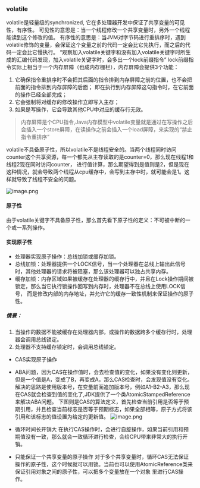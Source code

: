 ### volatile

volatile是轻量级的synchronized, 它在多处理器开发中保证了共享变量的可见性，有序性。
可见性的意思是：当一个线程修改一个共享变量时，另外一个线程能读到这个修改的值。
有序性的意思是：当JVM对字节码进行重排序时，遇到volatile修饰的变量，会保证这个变量之前的代码一定会比它先执行，而之后的代码一定会比它慢执行。
“观察加入volatile关键字和没有加入volatile关键字时所生成的汇编代码发现，加入volatile关键字时，会多出一个lock前缀指令”
lock前缀指令实际上相当于一个内存屏障（也成内存栅栏），内存屏障会提供3个功能：

1. 它确保指令重排序时不会把其后面的指令排到内存屏障之前的位置，也不会把前面的指令排到内存屏障的后面；
即在执行到内存屏障这句指令时，在它前面的操作已经全部完成；
2. 它会强制将对缓存的修改操作立即写入主存；
3. 如果是写操作，它会导致其他CPU中对应的缓存行无效。
> 内存屏障是个CPU指令,Java内存模型中volatile变量就是通过在写操作之后会插入一个store屏障，在读操作之前会插入一个load屏障，来实现的“禁止指令重排序”

volatile不具备原子性，所以volatile不是线程安全的。当两个线程同时访问counter这个共享资源，每一个都先从主存读取的是counter=0，那么现在线程1和线程2现在同时访问counter，
进行值计算，那么期望得到是值则是2，但是现在这种情况，就会导致两个线程从cpu缓存中，会写到主存中时，就可能会是1。这样就导致了线程不安全的问题。

![image.png](https://i.loli.net/2021/01/25/Q49Aunp3meLTi5w.png)

#### 原子性
由于volatile关键字不具备原子性，那么首先看下原子性的定义：不可被中断的一个或一系列操作。

#### 实现原子性
- 处理器实现原子操作：总线加锁或缓存加锁。
- 总线加锁：处理器提供一个LOCK信号，当一个处理器在总线上输出此信号时，其他处理器的请求将被阻塞，那么该处理器可以独占共享内存。
- 缓存加锁：内存区域如果被缓存在处理器的缓存行中，并且在Lock操作期间被锁定，那么当它执行锁操作回写到内存时，处理器不在总线上使用LOCK信号，
而是修改内部的内存地址，并允许它的缓存一致性机制来保证操作的原子性。
##### 情景：
1. 当操作的数据不能被缓存在处理器内部，或操作的数据跨多个缓存行时，处理器会调用总线锁定。
2. 处理器不支持缓存锁定时，会调用总线锁定。

- CAS实现原子操作
- ABA问题，因为CAS在操作值时，会去检查值的变化，如果没有变化则更新，但是一个值是A，变成了B，再变成A，那么CAS检查时，会发现值没有变化。
  解决的思路是使用版本号，在变量前面追加版本号，例如A1-B2-A3，那么现在CAS就会检查到值的变化了,JDK提供了一个类AtomicStampedReference来解决ABA问题。
  下图则是CAS的算法定义，首先检查当前引用是否等于预期引用，并且检查当前标志是否等于预期标志，如果全部相等，原子方式将该引用和该标志的值设置为给定的更新值。
 ![image.png](https://i.loli.net/2021/01/25/vaQLscf58w9pADu.png)

- 循环时间长开销大
在执行CAS操作时，会进行自旋操作，如果当前引用和预期值没有一致，那么就会一致循环进行检查，会给CPU带来非常大的执行开销。

- 只能保证一个共享变量的原子操作
对于多个共享变量时，循环CAS无法保证操作的原子性，这个时候就可以用锁。当前也可以使用AtomicReference类来保证引用对象之间的原子性，可以把多个变量放在一个对象
里进行CAS操作。